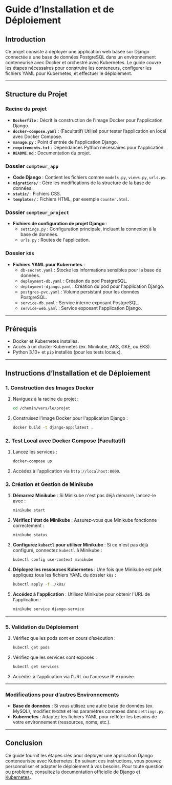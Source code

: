
# Guide d’Installation et de Déploiement

## Introduction
Ce projet consiste à déployer une application web basée sur Django connectée à une base de données PostgreSQL dans un environnement conteneurisé avec Docker et orchestré avec Kubernetes. Le guide couvre les étapes nécessaires pour construire les conteneurs, configurer les fichiers YAML pour Kubernetes, et effectuer le déploiement.

---

## Structure du Projet

### Racine du projet
- **`Dockerfile`** : Décrit la construction de l'image Docker pour l'application Django.
- **`docker-compose.yaml`** : (Facultatif) Utilisé pour tester l’application en local avec Docker Compose.
- **`manage.py`** : Point d'entrée de l'application Django.
- **`requirements.txt`** : Dépendances Python nécessaires pour l'application.
- **`README.md`** : Documentation du projet.

### Dossier `compteur_app`
- **Code Django** : Contient les fichiers comme `models.py`, `views.py`, `urls.py`.
- **`migrations/`** : Gère les modifications de la structure de la base de données.
- **`static/`** : Fichiers CSS.
- **`templates/`** : Fichiers HTML, par exemple `counter.html`.

### Dossier `compteur_project`
- **Fichiers de configuration de projet Django** :
  - `settings.py` : Configuration principale, incluant la connexion à la base de données.
  - `urls.py` : Routes de l'application.

### Dossier `k8s`
- **Fichiers YAML pour Kubernetes** :
  - `db-secret.yaml` : Stocke les informations sensibles pour la base de données.
  - `deployment-db.yaml` : Création du pod PostgreSQL.
  - `deployment-django.yaml` : Création du pod pour l'application Django.
  - `postgres-pvc.yaml` : Volume persistant pour les données PostgreSQL.
  - `service-db.yaml` : Service interne exposant PostgreSQL.
  - `service-web.yaml` : Service exposant l'application Django.

---

## Prérequis
- Docker et Kubernetes installés.
- Accès à un cluster Kubernetes (ex. Minikube, AKS, GKE, ou EKS).
- Python 3.10+ et `pip` installés (pour les tests locaux).

---

## Instructions d’Installation et de Déploiement

### 1. Construction des Images Docker
1. Naviguez à la racine du projet :
   ```bash
   cd /chemin/vers/le/projet
   ```
2. Construisez l'image Docker pour l'application Django :
   ```bash
   docker build -t django-app:latest .
   ```

### 2. Test Local avec Docker Compose (Facultatif)
1. Lancez les services :
   ```bash
   docker-compose up
   ```
2. Accédez à l'application via `http://localhost:8000`.

### 3. Création et Gestion de Minikube
1. **Démarrez Minikube** :
   Si Minikube n'est pas déjà démarré, lancez-le avec :
   ```bash
   minikube start
   ```

2. **Vérifiez l'état de Minikube** :
   Assurez-vous que Minikube fonctionne correctement :
   ```bash
   minikube status
   ```

3. **Configurez `kubectl` pour utiliser Minikube** :
   Si ce n'est pas déjà configuré, connectez `kubectl` à Minikube :
   ```bash
   kubectl config use-context minikube
   ```

4. **Déployez les ressources Kubernetes** :
   Une fois que Minikube est prêt, appliquez tous les fichiers YAML du dossier `k8s` :
   ```bash
   kubectl apply -f ./k8s/
   ```

5. **Accédez à l'application** :
   Utilisez Minikube pour obtenir l'URL de l'application :
   ```bash
   minikube service django-service
   ```

---

### 5. Validation du Déploiement
1. Vérifiez que les pods sont en cours d’exécution :
   ```bash
   kubectl get pods
   ```
2. Vérifiez que les services sont exposés :
   ```bash
   kubectl get services
   ```
3. Accédez à l'application via l'URL ou l'adresse IP exposée.

---

### Modifications pour d’autres Environnements
- **Base de données** : Si vous utilisez une autre base de données (ex. MySQL), modifiez `ENGINE` et les paramètres connexes dans `settings.py`.
- **Kubernetes** : Adaptez les fichiers YAML pour refléter les besoins de votre environnement (ressources, noms, etc.).

---

## Conclusion
Ce guide fournit les étapes clés pour déployer une application Django conteneurisée avec Kubernetes. En suivant ces instructions, vous pouvez personnaliser et adapter le déploiement à vos besoins. Pour toute question ou problème, consultez la documentation officielle de [Django](https://docs.djangoproject.com/) et [Kubernetes](https://kubernetes.io/).
